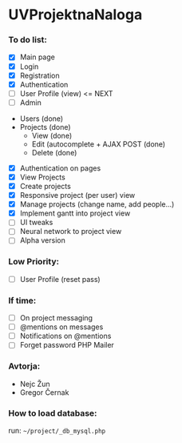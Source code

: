 # UVProjektnaNaloga
### To do list:
- [x] Main page
- [x] Login
- [x] Registration
- [x] Authentication
- [ ] User Profile (view) <= NEXT
- [ ] Admin 
 - Users (done)
 - Projects (done)
   - View (done)
   - Edit (autocomplete + AJAX POST (done)
   - Delete (done)
- [x] Authentication on pages
- [x] View Projects
- [x] Create projects
- [x] Responsive project (per user) view
- [x] Manage projects (change name, add people...)
- [x] Implement gantt into project view
- [ ] UI tweaks
- [ ] Neural network to project view
- [ ] Alpha version

### Low Priority:
- [ ] User Profile (reset pass)

### If time:
- [ ] On project messaging
- [ ] @mentions on messages
- [ ] Notifications on @mentions
- [ ] Forget password PHP Mailer

### Avtorja:
- Nejc Žun
- Gregor Černak

### How to load database:
run:
```~/project/_db_mysql.php```

